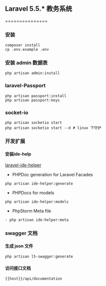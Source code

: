 ## Laravel 5.5.* 教务系统
===============

### 安装

```
composer install
cp .env.example .env
```

### 安装 admin 数据表

```
php artisan admin:install
```

### laravel-Passport

```
php artisan passport:install
php artisan passport:keys
```

### socket-io

```
php artisan socketio start
php artisan socketio start --d # linux 下守护
```

### 开发扩展
#### 安装ide-help

[laravel-ide-helper](https://github.com/barryvdh/laravel-ide-helper)

- PHPDoc generation for Laravel Facades

```
php artisan ide-helper:generate
```

- PHPDocs for models

```
php artisan ide-helper:models
```

- PhpStorm Meta file

```
- php artisan ide-helper:meta
```

### swagger 文档

#### 生成 json 文件

```
php artisan l5-swagger:generate
```

#### 访问接口文档

```
{{host}}/api/documentation
```